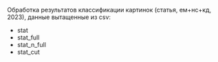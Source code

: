Обработка результатов классификации картинок (статья, ем+нс+кд, 2023), данные вытащенные из csv:
 - stat
 - stat_full
 - stat_n_full
 - stat_cut
